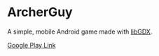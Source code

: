 # ArcherGuy
A simple, mobile Android game made with [libGDX](https://libgdx.badlogicgames.com/).

[Google Play Link](https://play.google.com/store/apps/details?id=com.zhang_000.stevethecatgame.android&hl=en)

